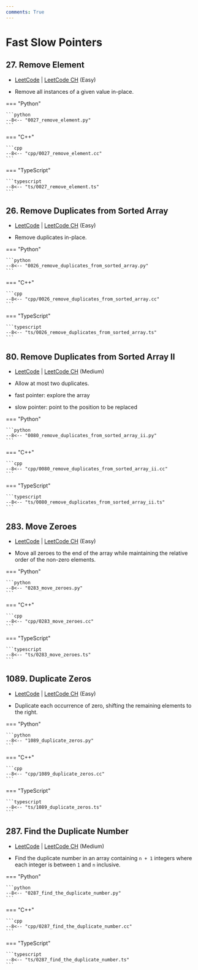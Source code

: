 ```yaml
---
comments: True
---
```


# Fast Slow Pointers

## 27. Remove Element

-  [LeetCode](https://leetcode.com/problems/remove-element/) | [LeetCode CH](https://leetcode.cn/problems/remove-element/) (Easy)

-   Remove all instances of a given value in-place.

=== "Python"

    ```python
    --8<-- "0027_remove_element.py"
    ```

=== "C++"

    ```cpp
    --8<-- "cpp/0027_remove_element.cc"
    ```

=== "TypeScript"

    ```typescript
    --8<-- "ts/0027_remove_element.ts"
    ```

## 26. Remove Duplicates from Sorted Array

-  [LeetCode](https://leetcode.com/problems/remove-duplicates-from-sorted-array/) | [LeetCode CH](https://leetcode.cn/problems/remove-duplicates-from-sorted-array/) (Easy)

-   Remove duplicates in-place.

=== "Python"

    ```python
    --8<-- "0026_remove_duplicates_from_sorted_array.py"
    ```

=== "C++"

    ```cpp
    --8<-- "cpp/0026_remove_duplicates_from_sorted_array.cc"
    ```

=== "TypeScript"

    ```typescript
    --8<-- "ts/0026_remove_duplicates_from_sorted_array.ts"
    ```

## 80. Remove Duplicates from Sorted Array II

-  [LeetCode](https://leetcode.com/problems/remove-duplicates-from-sorted-array-ii/) | [LeetCode CH](https://leetcode.cn/problems/remove-duplicates-from-sorted-array-ii/) (Medium)

-   Allow at most two duplicates.
-   fast pointer: explore the array
-   slow pointer: point to the position to be replaced

=== "Python"

    ```python
    --8<-- "0080_remove_duplicates_from_sorted_array_ii.py"
    ```

=== "C++"

    ```cpp
    --8<-- "cpp/0080_remove_duplicates_from_sorted_array_ii.cc"
    ```

=== "TypeScript"

    ```typescript
    --8<-- "ts/0080_remove_duplicates_from_sorted_array_ii.ts"
    ```

## 283. Move Zeroes

-  [LeetCode](https://leetcode.com/problems/move-zeroes/) | [LeetCode CH](https://leetcode.cn/problems/move-zeroes/) (Easy)

-   Move all zeroes to the end of the array while maintaining the relative order of the non-zero elements.

=== "Python"

    ```python
    --8<-- "0283_move_zeroes.py"
    ```

=== "C++"

    ```cpp
    --8<-- "cpp/0283_move_zeroes.cc"
    ```

=== "TypeScript"

    ```typescript
    --8<-- "ts/0283_move_zeroes.ts"
    ```

## 1089. Duplicate Zeros

-  [LeetCode](https://leetcode.com/problems/duplicate-zeros/) | [LeetCode CH](https://leetcode.cn/problems/duplicate-zeros/) (Easy)

-   Duplicate each occurrence of zero, shifting the remaining elements to the right.

=== "Python"

    ```python
    --8<-- "1089_duplicate_zeros.py"
    ```

=== "C++"

    ```cpp
    --8<-- "cpp/1089_duplicate_zeros.cc"
    ```

=== "TypeScript"

    ```typescript
    --8<-- "ts/1089_duplicate_zeros.ts"
    ```

## 287. Find the Duplicate Number

-  [LeetCode](https://leetcode.com/problems/find-the-duplicate-number/) | [LeetCode CH](https://leetcode.cn/problems/find-the-duplicate-number/) (Medium)

-   Find the duplicate number in an array containing `n + 1` integers where each integer is between `1` and `n` inclusive.

=== "Python"

    ```python
    --8<-- "0287_find_the_duplicate_number.py"
    ```

=== "C++"

    ```cpp
    --8<-- "cpp/0287_find_the_duplicate_number.cc"
    ```

=== "TypeScript"

    ```typescript
    --8<-- "ts/0287_find_the_duplicate_number.ts"
    ```
